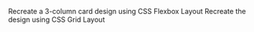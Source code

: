 Recreate a 3-column card design using CSS Flexbox  Layout
Recreate the design using CSS Grid Layout
